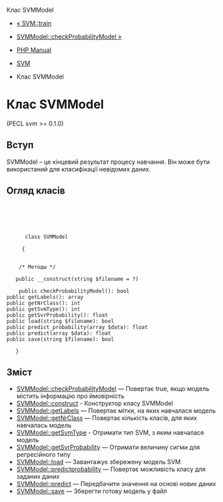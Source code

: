 Клас SVMModel

-   [« SVM::train](svm.train.html)
    
-   [SVMModel::checkProbabilityModel »](svmmodel.checkprobabilitymodel.html)
    
-   [PHP Manual](index.html)
    
-   [SVM](book.svm.html)
    
-   Клас SVMModel
    

# Клас SVMModel

(PECL svm >= 0.1.0)

## Вступ

SVMModel – це кінцевий результат процесу навчання. Він може бути використаний для класифікації невідомих даних.

## Огляд класів

```classsynopsis


    
    
     
      class SVMModel
     
     {
    

    /* Методы */
    
   public __construct(string $filename = ?)

    public checkProbabilityModel(): bool
public getLabels(): array
public getNrClass(): int
public getSvmType(): int
public getSvrProbability(): float
public load(string $filename): bool
public predict_probability(array $data): float
public predict(array $data): float
public save(string $filename): bool

   }
```

## Зміст

-   [SVMModel::checkProbabilityModel](svmmodel.checkprobabilitymodel.html) — Повертає true, якщо модель містить інформацію про ймовірність
-   [SVMModel::construct](svmmodel.construct.html) - Конструктор класу SVMModel
-   [SVMModel::getLabels](svmmodel.getlabels.html) — Повертає мітки, на яких навчалася модель
-   [SVMModel::getNrClass](svmmodel.getnrclass.html) — Повертає кількість класів, для яких навчалась модель
-   [SVMModel::getSvmType](svmmodel.getsvmtype.html) - Отримати тип SVM, з яким навчалася модель
-   [SVMModel::getSvrProbability](svmmodel.getsvrprobability.html) — Отримати величину сигми для регресійного типу
-   [SVMModel::load](svmmodel.load.html) — Завантажує збережену модель SVM
-   [SVMModel::predictprobability](svmmodel.predict-probability.html) — Повертає можливість класу для заданих даних
-   [SVMModel::predict](svmmodel.predict.html) — Передбачити значення на основі нових даних
-   [SVMModel::save](svmmodel.save.html) — Зберегти готову модель у файл